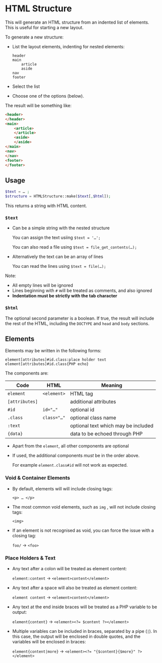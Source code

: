 # HTML Structure

This will generate an HTML structure from an indented list of elements.  
This is useful for starting a new layout.

To generate a new structure:

- List the layout elements, indenting for nested elements:

	```
	header
	main
		article
		aside
	nav
	footer
	```	
-	Select the list
-	Choose one of the options (below).

The result will be something like:

```html
<header>
</header>
<main>
	<article>
	</article>
	<aside>
	</aside>
</main>
<nav>
</nav>
<footer>
</footer>
```

##	Usage

```php
$text = … ;
$structure = HTMLStructure::make($text[,$html]);
```

This returns a string with HTML content.

###	`$text`

- Can be a simple string with the nested structure

	You can assign the text usiing `$text = '…'; `
	
	You can also read a file using `$text = file_get_contents(…);`
	
- Alternatively the text can be an array of lines

	You can read the lines using `$text = file(…);`
	
Note:

- All empty lines will be ignored
- Lines beginning with `#` will be treated as comments, and also ignored
- __Indentation must be strictly with the tab character__

###	`$html`

The optional second parameter is a boolean. If true, the result will include the rest of the HTML, including the `DOCTYPE` and `head` and `body` sections.


## Elements

Elements may be written in the following forms:

```
element[attributes]#id.class:place holder text
element[attributes]#id.class{PHP echo}
```

The components are:

| Code           | HTML        | Meaning                             |
|----------------|-------------|-------------------------------------|
| `element`      | `<element>` | HTML tag                            |
| `[attributes]` |             | additional attributes               |
| `#id`          | `id="…"`    | optional id                         |
| `.class`       | `class="…"` | optional class name                 |
| `:text`        |             | optional text which may be included |
| `{data}`       | <?= data ?> | data to be echoed through PHP       |

- Apart from the `element`, all other components are optional
- If used, the additional components _must_ be in the order above.

	For example `element.class#id` will not work as expected.

###	Void & Container Elements

-	By default, elements will will include closing tags:

	`<p> … </p>`

- The most common void elements, such as `img` , will not include closing tags:

	`<img>`

- If an element is not recognised as void, you can force the issue with a closing tag:

	`foo/` → `<foo>`

###	Place Holders & Text

-	Any text after a colon will be treated as element content:

	`element:content` → `<element>content</element>`

-	Any text after a space will also be treated as element content:

	`element content` → `<element>content</element>`

- Any text at the end inside braces will be treated as a PHP variable to be output:

	`element{content}` → `<element><?= $content ?></element>`

- Multiple variables can be included in braces, separated by a pipe (`|`). In this case, the output will be enclosed in double quotes, and the variables will be enclosed in braces:

	`element{content|more}` → `<element><?= "{$content}{$more}" ?></element>`

